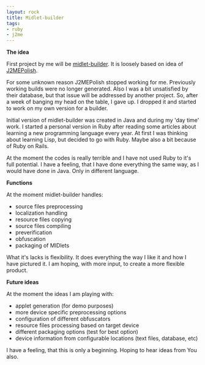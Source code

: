 ```yaml
---
layout: rock
title: Midlet-builder
tags:
- ruby
- j2me
---
```


**The idea**

First project by me will be [midlet-builder][1]. It is loosely based on idea of [J2MEPolish][2].

For some unknown reason J2MEPolish stopped working for me. Previously working builds were no longer 
generated. Also I was a bit unsatisfied by their database, but that issue will be addressed by 
another project. So, after a week of banging my head on the table, I gave up. I dropped it and 
started to work on my own version for a builder.

Initial version of midlet-builder was created in Java and during my 'day time' work. I started a 
personal version in Ruby after reading some articles about learning a new programming language 
every year. At first I was thinking about learning Lisp, but decided to go with Ruby. Maybe also a 
bit because of Ruby on Rails.

At the moment the codes is really terrible and I have not used Ruby to it's full potential. I have 
a feeling, that I have done everything the same way, as I would have done in Java. Only in 
different language.

**Functions**

At the moment midlet-builder handles:

* source files preprocessing
* localization handling
* resource files copying
* source files compiling
* preverification
* obfuscation
* packaging of MIDlets

What it's lacks is flexibility. It does everything the way I like it and how I have pictured it. I 
am hoping, with more input, to create a more flexible product.

**Future ideas**

At the moment the ideas I am playing with:

* applet generation (for demo purposes)
* more device specific preprocessing options
* configuration of different obfuscators
* resource files processing based on target device
* different packaging options (test for best option)
* device information from configurable locations (text files, database, etc)

I have a feeling, that this is only a beginning. Hoping to hear ideas from You also.

[1]: http://www.jaanussiim.com/redmine/projects/show/1
[2]: http://www.j2mepolish.org/
